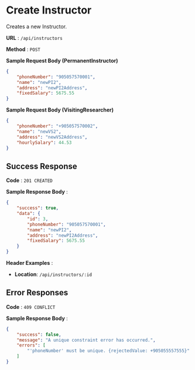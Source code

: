 # Create Instructor

Creates a new Instructor.

**URL** : `/api/instructors`

**Method** : `POST`

**Sample Request Body (PermanentInstructor)**

```json
{
    "phoneNumber": "905057570001",
    "name": "newPI2",
    "address": "newPI2Address",
    "fixedSalary": 5675.55
}
```

**Sample Request Body (VisitingResearcher)**

```json
{
    "phoneNumber": "+905057570002",
    "name": "newVS2",
    "address": "newVS2Address",
    "hourlySalary": 44.53
}
```

## Success Response

**Code** : `201 CREATED`

**Sample Response Body** :

```json
{
    "success": true,
    "data": {
        "id": 3,
        "phoneNumber": "905057570001",
        "name": "newPI2",
        "address": "newPI2Address",
        "fixedSalary": 5675.55
    }
}
```

**Header Examples** :

* **Location**: `/api/instructors/:id`

## Error Responses

**Code** : `409 CONFLICT`

**Sample Response Body** : 
```json
{
    "success": false,
    "message": "A unique constraint error has occurred.",
    "errors": [
        "'phoneNumber' must be unique. {rejectedValue: +905055557555}"
    ]
}
```
